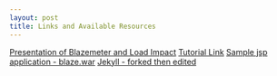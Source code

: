```yaml
---
layout: post
title: Links and Available Resources
---
```


[Presentation of Blazemeter and Load Impact]()
[Tutorial Link](http://ataichi.github.io/tutorial/)
[Sample jsp application - blaze.war](https://github.com/ataichi/ataichi.github.io/blob/master/downloadables/blaze.war?raw=true)
[Jekyll - forked then edited](https://github.com/ataichi/ataichi.github.io)

